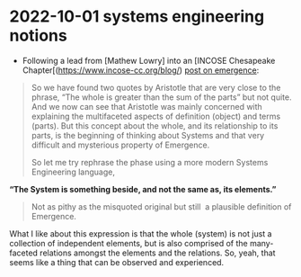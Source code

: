 # 2022-10-01 systems engineering notions

- Following a lead from [Mathew Lowry] into an [INCOSE Chesapeake Chapter[(https://www.incose-cc.org/blog/) [post on emergence](https://www.incose-cc.org/blog/who-said-the-whole-is-greater-than-the-sum-of-the-parts):

> So we have found two quotes by Aristotle that are very close to the phrase, “The whole is greater than the sum of the parts” but not quite. And we now can see that Aristotle was mainly concerned with explaining the multifaceted aspects of definition (object) and terms (parts). But this concept about the whole, and its relationship to its parts, is the beginning of thinking about Systems and that very difficult and mysterious property of Emergence.
> 
> So let me try rephrase the phase using a more modern Systems Engineering language,
> 
  **“The System is something beside, and not the same as, its elements.”**
> 
> Not as pithy as the misquoted original but still  a plausible definition of Emergence.

What I like about this expression is that the whole (system) is not just a collection of independent elements, but is also comprised of the many-faceted relations amongst the elements and the relations. So, yeah, that seems like a thing that can be observed and experienced.

